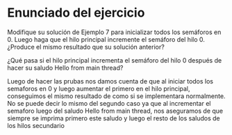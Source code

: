 # Enunciado del ejercicio

Modifique su solución de Ejemplo 7 para inicializar todos los semáforos en 0. Luego haga que el hilo principal incremente el semáforo del hilo 0. ¿Produce el mismo resultado que su solución anterior?

¿Qué pasa si el hilo principal incrementa el semáforo del hilo 0 después de hacer su saludo Hello from main thread?

Luego de hacer las prubas nos damos cuenta de que al iniciar todos los semaforos en 0 y luego aumentar el primero en el hilo principal, conseguimos el mismo resultado de como si se implementara normalmente. No se puede decir lo mismo del segundo caso ya que al incrementar el semaforo luego del saludo Hello from main thread, nos aseguramos de que siempre se imprima primero este saludo y luego el resto de los saludos de los hilos secundario
